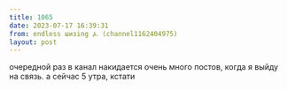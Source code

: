 ```yaml
---
title: 1065
date: 2023-07-17 16:39:31
from: endless шизing ⍼ (channel1162404975)
layout: post
---
```


очередной раз в канал накидается очень много постов, когда я выйду на связь. а сейчас 5 утра, кстати
